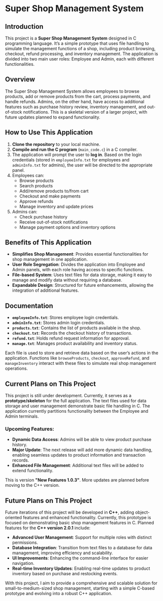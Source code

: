 # Super Shop Management System

## Introduction
This project is a **Super Shop Management System** designed in C programming language. It’s a simple prototype that uses file handling to simulate the management functions of a shop, including product browsing, checkout, refund processing, and inventory management. The application is divided into two main user roles: Employee and Admin, each with different functionalities.

## Overview
The Super Shop Management System allows employees to browse products, add or remove products from the cart, process payments, and handle refunds. Admins, on the other hand, have access to additional features such as purchase history review, inventory management, and out-of-stock notifications. This is a skeletal version of a larger project, with future updates planned to expand functionality.

## How to Use This Application
1. **Clone the repository** to your local machine.
2. **Compile and run the C program** (`main_code.c`) in a C compiler.
3. The application will prompt the user to **log in**. Based on the login credentials (stored in `employeeInfo.txt` for employees and `adminInfo.txt` for admins), the user will be directed to the appropriate panel.
4. Employees can:
   - Browse products
   - Search products
   - Add/remove products to/from cart
   - Checkout and make payments
   - Approve refunds
   - Manage inventory and update prices
5. Admins can:
   - Check purchase history
   - Receive out-of-stock notifications
   - Manage payment options and inventory options

## Benefits of This Application
- **Simplifies Shop Management**: Provides essential functionalities for shop management in one application.
- **User Role Segregation**: Divides the application into Employee and Admin panels, with each role having access to specific functions.
- **File-based System**: Uses text files for data storage, making it easy to manage and modify data without requiring a database.
- **Expandable Design**: Structured for future enhancements, allowing the integration of additional features.

## Documentation
- **`employeeInfo.txt`**: Stores employee login credentials.
- **`adminInfo.txt`**: Stores admin login credentials.
- **`products.txt`**: Contains the list of products available in the shop.
- **`checkout.txt`**: Records the checkout history of transactions.
- **`refund.txt`**: Holds refund request information for approval.
- **`manage.txt`**: Manages product availability and inventory status.

Each file is used to store and retrieve data based on the user’s actions in the application. Functions like `browseProducts`, `checkout`, `approveRefund`, and `manageInventory` interact with these files to simulate real shop management operations.

## Current Plans on This Project
This project is still under development. Currently, it serves as a **prototype/skeleton** for the full application. The text files used for data storage and user management demonstrate basic file handling in C. The application currently partitions functionality between the Employee and Admin terminals. 

### Upcoming Features:
- **Dynamic Data Access**: Admins will be able to view product purchase history.
- **Major Update**: The next release will add more dynamic data handling, enabling seamless updates to product information and transaction records.
- **Enhanced File Management**: Additional text files will be added to extend functionality.

This is version **"New Features 1.0.3"**. More updates are planned before moving to the C++ version.

## Future Plans on This Project
Future iterations of this project will be developed in **C++**, adding object-oriented features and enhanced functionality. Currently, this prototype is focused on demonstrating basic shop management features in C. Planned features for the **C++ version 2.0.1** include:
- **Advanced User Management**: Support for multiple roles with distinct permissions.
- **Database Integration**: Transition from text files to a database for data management, improving efficiency and scalability.
- **UI Improvements**: Enhancing the command-line interface for easier navigation.
- **Real-time Inventory Updates**: Enabling real-time updates to product inventory based on purchase and restocking events.

With this project, I aim to provide a comprehensive and scalable solution for small-to-medium-sized shop management, starting with a simple C-based prototype and evolving into a robust C++ application.

